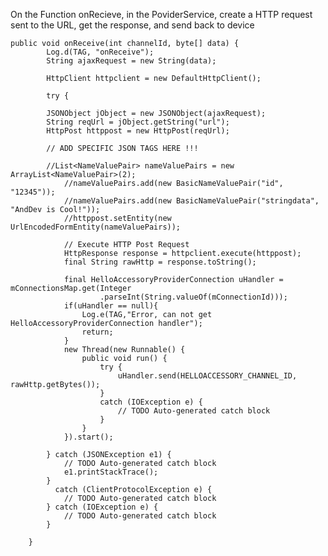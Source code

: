 
On the Function onRecieve, in the PoviderService, create a HTTP request sent to the URL, get the response, and send back to device


	public void onReceive(int channelId, byte[] data) {
			Log.d(TAG, "onReceive");
			String ajaxRequest = new String(data);
			
			HttpClient httpclient = new DefaultHttpClient();
		   
			try {
			
			JSONObject jObject = new JSONObject(ajaxRequest);
			String reqUrl = jObject.getString("url");	
			HttpPost httppost = new HttpPost(reqUrl);
			
			// ADD SPECIFIC JSON TAGS HERE !!!
			
			//List<NameValuePair> nameValuePairs = new ArrayList<NameValuePair>(2);
	        	//nameValuePairs.add(new BasicNameValuePair("id", "12345"));
		        //nameValuePairs.add(new BasicNameValuePair("stringdata", "AndDev is Cool!"));
		        //httppost.setEntity(new UrlEncodedFormEntity(nameValuePairs));

		        // Execute HTTP Post Request
		        HttpResponse response = httpclient.execute(httppost);
		        final String rawHttp = response.toString();
		        
		        final HelloAccessoryProviderConnection uHandler = mConnectionsMap.get(Integer
						.parseInt(String.valueOf(mConnectionId)));
				if(uHandler == null){
					Log.e(TAG,"Error, can not get HelloAccessoryProviderConnection handler");
					return;
				}
				new Thread(new Runnable() {
					public void run() {
						try {
							uHandler.send(HELLOACCESSORY_CHANNEL_ID, rawHttp.getBytes());
						}
						catch (IOException e) {
					        // TODO Auto-generated catch block
					    } 
					}
				}).start();
		              
			} catch (JSONException e1) {
				// TODO Auto-generated catch block
				e1.printStackTrace();
			}
			  catch (ClientProtocolException e) {
		        // TODO Auto-generated catch block
		    } catch (IOException e) {
		        // TODO Auto-generated catch block
		    } 
			
		}
